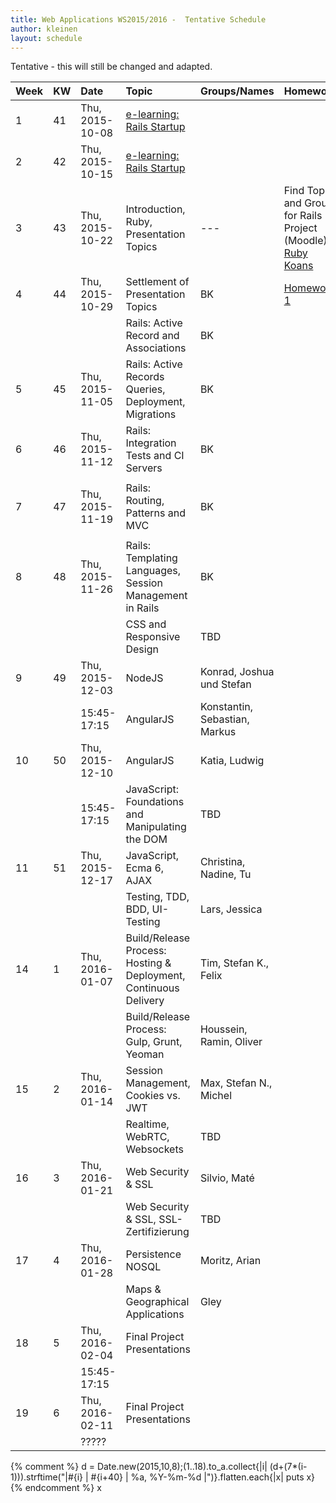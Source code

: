 ```yaml
---
title: Web Applications WS2015/2016 -  Tentative Schedule
author: kleinen
layout: schedule
---
```


Tentative - this will still be changed and adapted.


| Week | KW | Date            | Topic                                                             | Groups/Names                  | Homework                                                                                                             |
|:-----|:---|:----------------|:------------------------------------------------------------------|:------------------------------|:---------------------------------------------------------------------------------------------------------------------|
| 1    | 41 | Thu, 2015-10-08 | [e-learning: Rails Startup](../index.html#schedule)               |                               |                                                                                                                      |
| 2    | 42 | Thu, 2015-10-15 | [e-learning: Rails Startup](../index.html#schedule)               |                               |                                                                                                                      |
| 3    | 43 | Thu, 2015-10-22 | Introduction, Ruby, Presentation Topics                           | ---                           | Find Topic and Group for Rails Project (Moodle), [Ruby Koans](https://github.com/htw-imi-wt1wa-ws2015/ruby-learning) |
| 4    | 44 | Thu, 2015-10-29 | Settlement of Presentation Topics                                 | BK                            | [Homework 1](../homework/week1.html)                                                                                 |
|      |    |                 | Rails: Active Record and Associations                             | BK                            |                                                                                                                      |
| 5    | 45 | Thu, 2015-11-05 | Rails: Active Records Queries, Deployment, Migrations             | BK                            |                                                                                                                      |
| 6    | 46 | Thu, 2015-11-12 | Rails: Integration Tests and CI Servers                           | BK                            |                                                                                                                      |
|      |    |                 |                                                                   |                               |                                                                                                                      |
| 7    | 47 | Thu, 2015-11-19 | Rails: Routing, Patterns and  MVC                                 | BK                            |                                                                                                                      |
|      |    |                 |                                                                   |                               |                                                                                                                      |
| 8    | 48 | Thu, 2015-11-26 | Rails: Templating Languages, Session Management in Rails          | BK                            |                                                                                                                      |
|      |    |                 | CSS and Responsive Design                                         | TBD                           |                                                                                                                      |
| 9    | 49 | Thu, 2015-12-03 | NodeJS                                                            | Konrad, Joshua und Stefan     |                                                                                                                      |
|      |    | 15:45-17:15     | AngularJS                                                         | Konstantin, Sebastian, Markus |                                                                                                                      |
| 10   | 50 | Thu, 2015-12-10 | AngularJS                                                         | Katia, Ludwig                 |                                                                                                                      |
|      |    | 15:45-17:15     | JavaScript: Foundations and Manipulating the DOM                  | TBD                           |                                                                                                                      |
| 11   | 51 | Thu, 2015-12-17 | JavaScript, Ecma 6, AJAX                                          | Christina, Nadine, Tu         |                                                                                                                      |
|      |    |                 | Testing, TDD, BDD, UI-Testing                                     | Lars, Jessica                 |                                                                                                                      |
| 14   | 1  | Thu, 2016-01-07 | Build/Release Process:  Hosting & Deployment, Continuous Delivery | Tim, Stefan K., Felix         |                                                                                                                      |
|      |    |                 | Build/Release Process: Gulp, Grunt, Yeoman                        | Houssein, Ramin, Oliver       |                                                                                                                      |
| 15   | 2  | Thu, 2016-01-14 | Session Management, Cookies vs. JWT                               | Max, Stefan N., Michel        |                                                                                                                      |
|      |    |                 | Realtime, WebRTC, Websockets                                      | TBD                           |                                                                                                                      |
| 16   | 3  | Thu, 2016-01-21 | Web Security & SSL                                                | Silvio, Maté                  |                                                                                                                      |
|      |    |                 | Web Security & SSL, SSL-Zertifizierung                            | TBD                           |                                                                                                                      |
| 17   | 4  | Thu, 2016-01-28 | Persistence NOSQL                                                 | Moritz, Arian                 |                                                                                                                      |
|      |    |                 | Maps & Geographical Applications                                  | Gley                          |                                                                                                                      |
| 18   | 5  | Thu, 2016-02-04 | Final Project Presentations                                       |                               |                                                                                                                      |
|      |    | 15:45-17:15     |                                                                   |                               |                                                                                                                      |
| 19   | 6  | Thu, 2016-02-11 | Final Project Presentations                                       |                               |                                                                                                                      |
|      |    | ?????           |                                                                   |                               |                                                                                                                      |

{% comment %}
d = Date.new(2015,10,8);(1..18).to_a.collect{|i| (d+(7*(i-1))).strftime("|#{i} | #{i+40} | %a, %Y-%m-%d |")}.flatten.each{|x| puts x}
{% endcomment %}
x
